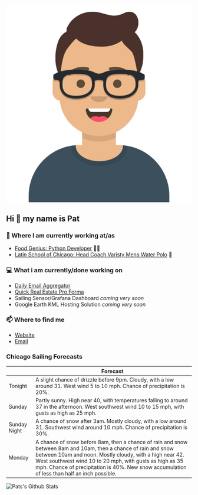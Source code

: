 [![Social banner for p-j-falconer](https://raw.githubusercontent.com/P-J-FALCONER/P-J-FALCONER/master/assets/avataaars.svg)](https://patfalconer.com/)
## Hi :wave: my name is Pat

### 💼 Where I am currently working at/as
- [Food Genius: Python Developer](https://getfoodgenius.com/) 🍔🐍
- [Latin School of Chicago: Head Coach Varisty Mens Water Polo](https://www.latinschool.org/) 🤽


### 💻 What i am currently/done working on
 - [Daily Email Aggregator](https://github.com/P-J-FALCONER/dott_daily_mail)
 - [Quick Real Estate Pro Forma](https://github.com/P-J-FALCONER/henry)
 - Sailing Sensor/Grafana Dashboard *coming very soon*
 - Google Earth KML Hosting Solution *coming very soon*

### 📫 Where to find me
 - [Website](https://patfalconer.com/)
 - [Email](mailto:patrick.j.falconer@gmail.com)


### Chicago Sailing Forecasts
|   | Forecast  |
|---|---|
| Tonight | A slight chance of drizzle before 9pm. Cloudy, with a low around 31. West wind 5 to 10 mph. Chance of precipitation is 20%. |
| Sunday | Partly sunny. High near 40, with temperatures falling to around 37 in the afternoon. West southwest wind 10 to 15 mph, with gusts as high as 25 mph. |
| Sunday Night | A chance of snow after 3am. Mostly cloudy, with a low around 31. Southwest wind around 10 mph. Chance of precipitation is 30%. |
| Monday | A chance of snow before 8am, then a chance of rain and snow between 8am and 10am, then a chance of rain and snow between 10am and noon. Mostly cloudy, with a high near 42. West southwest wind 10 to 20 mph, with gusts as high as 35 mph. Chance of precipitation is 40%. New snow accumulation of less than half an inch possible. |

![Pats's Github Stats](https://github-readme-stats.vercel.app/api?username=p-j-falconer&show_icons=true&theme=radical)
